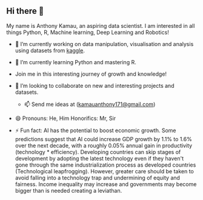 ## Hi there 👋

My name is Anthony Kamau, an aspiring data scientist. I am interested in all things Python, R, Machine learning, Deep Learning and Robotics!

- 🔭 I’m currently working on data manipulation, visualisation and analysis using datasets from [kaggle](https://www.kaggle.com/datasets).
  
- 🌱 I’m currently learning Python and mastering R.
  
- Join me in this interesting journey of growth and knowledge!
  
- 👯 I’m looking to collaborate on new and interesting projects and datasets.
  -  📫 Send me ideas at (kamauanthony171@gmail.com)
    
- 😄 Pronouns: He, Him
     Honorifics: Mr, Sir
  
- ⚡ Fun fact: AI has the potential to boost economic growth. Some predictions suggest that AI could increase GDP growth by 1.1% to 1.6% over the next decade, with a roughly 0.05% annual gain in productivity (technology * efficiency). Developing countries can skip stages of development by adopting the latest technology even if they haven't gone through the same industrialization process as developed countries (Technological leapfrogging). However, greater care should be taken to avoid falling into a technology trap and undermining of equity and fairness. Income inequality may increase and governments may become bigger than is needed creating a leviathan.


